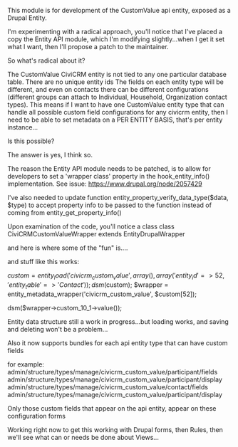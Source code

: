 This module is for development of the CustomValue api entity, exposed as a Drupal Entity. 

I'm experimenting with a radical approach, you'll notice that I've placed a copy the Entity API module, which I'm modifying slightly...when I get it set what I want, then I'll propose a patch to the maintainer. 

So what's radical about it?

The CustomValue CiviCRM entity is not tied to any one particular database table.
There are no unique entity ids
The fields on each entity type will be different, and even on contacts there can be different configurations (different groups can attach to Individual, Household, Organization contact types). 
This means if I want to have one CustomValue entity type that can handle all possible custom field configurations for any civicrm entity, then I need to be able to set metadata on a PER ENTITY BASIS, that's per entity instance...

Is this possible?

The answer is yes, I think so. 

The reason the Entity API module needs to be patched, is to allow for developers to set a 'wrapper class' property in the hook_entity_info() implementation. 
See issue: https://www.drupal.org/node/2057429

I've also needed to update 
function entity_property_verify_data_type($data, $type) to accept property info to be passed to the function instead of coming from entity_get_property_info()

Upon examination of the code, you'll notice a class 
class CiviCRMCustomValueWrapper extends EntityDrupalWrapper

and here is where some of the "fun" is....

and stuff like this works: 

$custom = entity_load('civicrm_custom_value', array(), array('entity_id' => 52, 'entity_table' => 'Contact'));
dsm($custom);
$wrapper = entity_metadata_wrapper('civicrm_custom_value', $custom[52]);

dsm($wrapper->custom_10_1->value());

Entity data structure still a work in progress...but loading works, and saving and deleting won't be a problem...

Also it now supports bundles for each api entity type that can have custom fields

for example:
admin/structure/types/manage/civicrm_custom_value/participant/fields
admin/structure/types/manage/civicrm_custom_value/participant/display
admin/structure/types/manage/civicrm_custom_value/contact/fields
admin/structure/types/manage/civicrm_custom_value/participant/display

Only those custom fields that appear on the api entity, appear on these configuration forms

Working right now to get this working with Drupal forms, then Rules, then we'll see what can or needs be done about Views...

